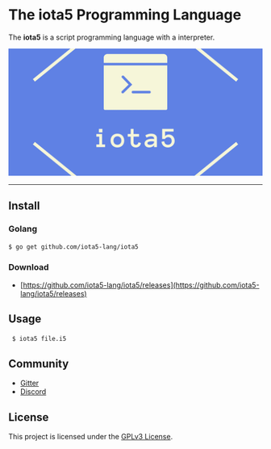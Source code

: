 # The iota5 Programming Language

The **iota5** is a script programming language with a interpreter.

![iota5](docs/res/images/iota5_lang.png)

---

## Install

### Golang

```sh
$ go get github.com/iota5-lang/iota5
```

### Download

* [https://github.com/iota5-lang/iota5/releases](https://github.com/iota5-lang/iota5/releases)

## Usage

```sh
 $ iota5 file.i5
```

## Community

* [Gitter](https://gitter.im/iota5-lang/community?utm_source=share-link&utm_medium=link&utm_campaign=share-link)
* [Discord](https://discord.gg/nFhr9mx)

## License

This project is licensed under the [GPLv3 License](LICENSE).
